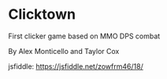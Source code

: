# Clicktown
First clicker game based on MMO DPS combat

By Alex Monticello and Taylor Cox

jsfiddle:
https://jsfiddle.net/zowfrm46/18/
